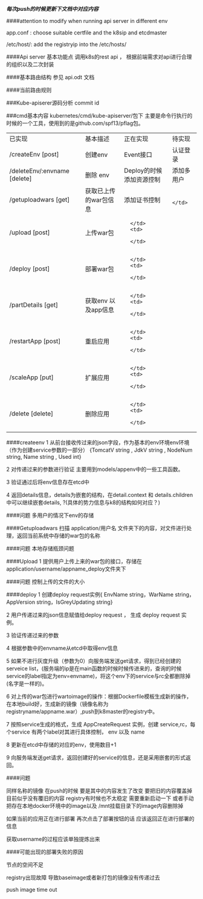 ***每次push的时候更新下文档中对应内容***

####attention to modify when running api server in different env

app.conf : choose suitable certfile and the k8sip and etcdmaster

/etc/host/: add the registryip into the /etc/hosts/

####Api server 基本功能点
调用k8s的rest api ， 根据前端需求对api进行合理的组织以及二次封装

####基本路由结构
参见 api.odt 文档

####当前路由规则

###Kube-apiserer源码分析
commit id

###cmd基本内容
kubernetes/cmd/kube-apiserver/包下
主要是命令行执行的时候的一个工具，使用到的是github.com/spf13/pflag包。


<table>
   <tr>
      <td>
         &#24050;&#23454;&#29616;
      </td>
      <td>
         &#22522;&#26412;&#25551;&#36848;
      </td>
      <td>
         &#27491;&#22312;&#23454;&#29616;
      </td>
      <td>
         &#24453;&#23454;&#29616;
      </td>
   </tr>
   <tr>
      <td>
         /createEnv [post]
      </td>
      <td>
         &#21019;&#24314;env
      </td>
      <td>
         Event&#25509;&#21475;
      </td>
      <td>
         认证登录 
      </td>
   </tr>
   <tr>
      <td>
         /deleteEnv/:envname [delete]
      </td>
      <td>
         &#21024;&#38500; env
      </td>
      <td>
         Deploy&#30340;&#26102;&#20505;&#28155;&#21152;&#36164;&#28304;&#25511;&#21046;
      </td>
      <td>
         添加多用户
      </td>
   </tr>
   <tr>
      <td>
         /getuploadwars [get]
      </td>
      <td>
         &#33719;&#21462;&#24050;&#19978;&#20256;&#30340;war&#21253;&#20449;&#24687;
      </td>
      <td>
         添加证书控制
      </td>
      <td>
         
      </td>
   </tr>
   <tr>
      <td>
         /upload [post]
      </td>
      <td>
         &#19978;&#20256;war&#21253;
      </td>
      <td>
         
      </td>
      <td>
         
      </td>
   </tr>
   <tr>
      <td>
         /deploy [post]
      </td>
      <td>
         &#37096;&#32626;war&#21253;
      </td>
      <td>
         
      </td>
      <td>
         
      </td>
   </tr>
   <tr>
      <td>
         /partDetails [get]
      </td>
      <td>
         &#33719;&#21462;env &#20197;&#21450;app&#20449;&#24687;
      </td>
      <td>
         
      </td>
      <td>
         
      </td>
   </tr>
   <tr>
      <td>
         /restartApp [post]
      </td>
      <td>
         &#37325;&#21551;&#24212;&#29992;
      </td>
      <td>
         
      </td>
      <td>
         
      </td>
   </tr>
   <tr>
      <td>
         /scaleApp [put]
      </td>
      <td>
         &#25193;&#23637;&#24212;&#29992;
      </td>
      <td>
         
      </td>
      <td>
         
      </td>
   </tr>
   <tr>
      <td>
         /delete [delete]
      </td>
      <td>
         &#21024;&#38500;&#24212;&#29992;
      </td>
      <td>
         
      </td>
      <td>
         
      </td>
   </tr>
   <tr>
   </tr>
</table>

####createenv
1 从前台接收传过来的json字段，作为基本的env环境env环境（作为创建service参数的一部分） {TomcatV string , JdkV    string , NodeNum string, Name    string , Used    int} 

2 对传递过来的参数进行验证 主要用到models/appenv中的一些工具函数。

3 验证通过后将env信息存在etcd中

4 返回details信息，details为嵌套的结构，在detail.context 和 details.children中可以继续嵌套details, ?(具体的势力信息与k8的结构如何对应？)

####问题
多用户的情况下env的存储

####Getuploadwars
扫描 application/用户名 文件夹下的内容，对文件进行处理，返回当前系统中存储的war包的名称

####问题
本地存储瓶颈问题

####Upload
1 提供用户上传上来的war包的接口，存储在application/username/appname_deploy文件夹下

####问题
控制上传的文件的大小

####deploy
1 创建deploy request实例{ EnvName  string，WarName   string，AppVersion string，IsGreyUpdating string}

2 用户传递过来的json信息赋值给deploy request ， 生成 deploy request 实例。

3 验证传递过来的参数

4 根据参数中的envname从etcd中取得env信息

5 如果不进行灰度升级（参数为0）向服务端发送get请求，得到已经创建的serveice list，(服务端的ip是在main函数的时候时候传进来的，查询的时候service的label指定为env=envname)，将这个env下的service与rc全都删除掉(名字是一样的)。

6 对上传的war包进行wartoimage的操作：根据Dockerfile模板生成新的操作，在本地build好，生成新的镜像（镜像名称为 registryname/appname.war）,push到k8master的registry中。

7 按照service生成的格式，生成 AppCreateRequest 实例，创建 service,rc，每个service 有两个label对其进行具体控制， env 以及 name

8 更新在etcd中存储的对应的env，使用数目+1

9 向服务端发送get请求，返回创建好的service的信息，还是采用嵌套的形式返回。 


####问题

同样名称的镜像 在push的时候 要是其中的内容发生了改变 要把旧的内容覆盖掉 目前似乎没有覆旧的内容 registry有时候也不太稳定 需要重新启动一下 或者手动把存在本地docker环境中的image以及 /mnt挂载目录下的image内容删除掉

如果当前的应用正在进行部署 再次点击了部署按钮的话 应该返回正在进行部署的信息

获取username的过程应该单独提炼出来


####可能出现的部署失败的原因

节点的空间不足

registry出现故障 导致baseimage或者新打包的镜像没有传递过去

push image time out





